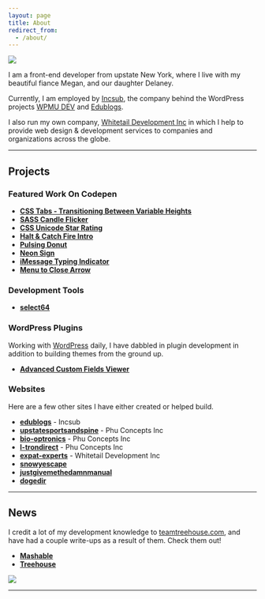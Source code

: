 ```yaml
---
layout: page
title: About
redirect_from:
  - /about/
---
```


<img src="{{ site.baseurl }}/assets/img/megan-joseph-2.jpg">

I am a front-end developer from upstate New York, where I live with my beautiful fiance Megan, and our daughter Delaney.

Currently, I am employed by [Incsub](http://incsub.com), the company behind the WordPress projects [WPMU DEV](http://premium.wpmudev.org) and [Edublogs](http://edublogs.org).

I also run my own company, [Whitetail Development Inc](http://whitetail.io) in which I help to provide web design & development services to companies and organizations across the globe.

-----

## Projects

### Featured Work On Codepen

+ **[CSS Tabs - Transitioning Between Variable Heights](http://codepen.io/fusco/pen/Wvzjrm)**
+ **[SASS Candle Flicker](http://codepen.io/fusco/pen/NPxzPV)**
+ **[CSS Unicode Star Rating](http://codepen.io/fusco/pen/MwawEL)**
+ **[Halt & Catch Fire Intro](http://codepen.io/fusco/pen/BNEmRB)**
+ **[Pulsing Donut](http://codepen.io/fusco/pen/yYBqvr)**
+ **[Neon Sign](http://codepen.io/fusco/pen/kdyut)**
+ **[iMessage Typing Indicator](http://codepen.io/fusco/pen/XbpaYv)**
+ **[Menu to Close Arrow](http://codepen.io/fusco/pen/vigaB)**

### Development Tools

+ **[select64](http://select64.josephfus.co)**

### WordPress Plugins

Working with [WordPress](http://wordpress.org) daily, I have dabbled in plugin development in addition to building themes from the ground up.

+ **[Advanced Custom Fields Viewer](https://wordpress.org/plugins/advanced-custom-fields-viewer/)**

### Websites

Here are a few other sites I have either created or helped build.

+ **[edublogs](http://edublogs.org)** - Incsub
+ **[upstatesportsandspine](http://upstatesportsandspine.com)** - Phu Concepts Inc
+ **[bio-optronics](http://bio-optronics.com)** - Phu Concepts Inc
+ **[l-trondirect](http://l-trondirect.com)** - Phu Concepts Inc
+ **[expat-experts](http://expat-experts.com)** - Whitetail Development Inc
+ **[snowyescape](http://snowyescape.com)**
+ **[justgivemethedamnmanual](http://justgivemethedamnmanual.com)**
+ **[dogedir](http://dogedir.com)**

-----

## News

I credit a lot of my development knowledge to [teamtreehouse.com](teamtreehouse.com/), and have had a couple write-ups as a result of them. Check them out!

+ **[Mashable](http://mashable.com/2015/01/11/teach-yourself-programming/)**
+ **[Treehouse](https://teamtreehouse.com/stories/joe-fusco)**

<img src="{{ site.baseurl }}/assets/img/real-money-bw.jpg">

-----
